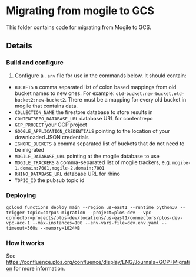 # Migrating from mogile to GCS

This folder contains code for migrating from Mogile to GCS.

## Details

### Build and configure

1. Configure a `.env` file for use in the commands below. It should contain:
- `BUCKETS` a comma separated list of colon based mappings from old bucket names to new ones. For example: `old-bucket:new-bucket,old-bucket2:new-bucket2`. There must be a mapping for every old bucket in mogile that contains data.
- `COLLECTION_NAME` the firestore database to store results in
- `CONTENTREPO_DATABASE_URL` database URL for contentrepo
- `GCP_PROJECT` your GCP project
- `GOOGLE_APPLICATION_CREDENTIALS` pointing to the location of your downloaded JSON credentials
- `IGNORE_BUCKETS` a comma separated list of buckets that do not need to be migrated
- `MOGILE_DATABASE_URL` pointing at the mogile database to use
- `MOGILE_TRACKERS` a comma-separated list of mogile trackers, e.g. `mogile-1.domain:7001,mogile-2.domain:7001`
- `RHINO_DATABASE_URL` database URL for rhino
- `TOPIC_ID` the pubsub topic id

### Deploying

```
gcloud functions deploy main --region us-east1 --runtime python37 --trigger-topic=corpus-migration --project=plos-dev --vpc-connector=projects/plos-dev/locations/us-east1/connectors/plos-dev-vpc-acc-1 --max-instances=100 --env-vars-file=dev.env.yaml --timeout=360s --memory=1024MB
```
### How it works

See https://confluence.plos.org/confluence/display/ENG/Journals+GCP+Migration for more information.
